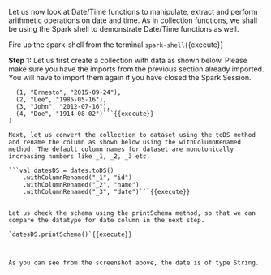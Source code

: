 
Let us now look at Date/Time functions to manipulate, extract and perform arithmetic operations on date and time. As in collection functions, we shall be using the Spark shell to demonstrate Date/Time functions as well. 

Fire up the spark-shell from the terminal `spark-shell`{{execute}}


**Step 1:** Let us first create a collection with data as shown below. Please make sure you have the imports from the previous section already imported. You will have to import them again if you have closed the Spark Session.

```val dates = Seq(
  (1, "Ernesto", "2015-09-24"),
  (2, "Lee", "1985-05-16"),
  (3, "John", "2012-07-16"),
  (4, "Doe", "1914-08-02")```{{execute}} 
)

Next, let us convert the collection to dataset using the toDS method and rename the column as shown below using the withColumnRenamed method. The default column names for dataset are monotonically increasing numbers like _1, _2, _3 etc.

```val datesDS = dates.toDS()
    .withColumnRenamed("_1", "id")
    .withColumnRenamed("_2", "name")
    .withColumnRenamed("_3", "date")```{{execute}} 


Let us check the schema using the printSchema method, so that we can compare the datatype for date column in the next step.

`datesDS.printSchema()`{{execute}} 

 

As you can see from the screenshot above, the date is of type String.
